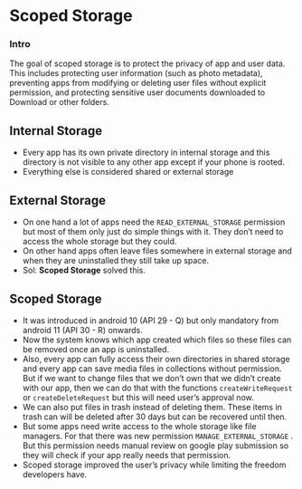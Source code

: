 # Scoped Storage
 ### Intro ###
The goal of scoped storage is to protect the privacy of app and user data. This includes protecting user information (such as photo metadata), preventing apps from modifying or deleting user files without explicit permission, and protecting sensitive user documents downloaded to Download or other folders.
 
 ## Internal Storage
- Every app has its own private directory in internal storage and this directory is not visible to any other app except if your phone is rooted.
- Everything else is considered shared or external storage

## External Storage
- On one hand a lot of apps need the `READ_EXTERNAL_STORAGE` permission but most of them only just do simple things with it. They don’t need to access the whole storage but they could.
- On other hand apps often leave files somewhere in external storage and when they are uninstalled they still take up space.
- Sol: **Scoped Storage** solved this.

## Scoped Storage
- It was introduced in android 10 (API 29 - Q) but only mandatory from android 11 (API 30 - R) onwards.
- Now the system knows which app created which files so these files can be removed once an app is uninstalled.
- Also, every app can fully access their own directories in shared storage and every app can save media files in collections without permission. But if we want to change files that we don’t own that we didn’t create with our app, then we can do that with the functions `createWriteRequest` or `createDeleteRequest` but this will need user’s approval now.
- We can also put files in trash instead of deleting them. These items in trash can will be deleted after 30 days but can be recovered until then.
- But some apps need write access to the whole storage like file managers. For that there was new permission `MANAGE_EXTERNAL_STORAGE` . But this permission needs manual review on google play submission so they will check if your app really needs that permission.
- Scoped storage improved the user’s privacy while limiting the freedom developers have.

